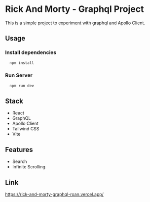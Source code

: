# Rick And Morty - Graphql Project

This is a simple project to experiment with graphql and Apollo Client.

## Usage

### Install dependencies

```js
  npm install
```

### Run Server

```js
  npm run dev
```

## Stack

- React
- GraphQL
- Apollo Client
- Tailwind CSS
- Vite

## Features

- Search
- Infinite Scrolling

## Link

https://rick-and-morty-graphql-roan.vercel.app/
